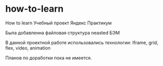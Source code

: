 # how-to-learn
How to learn
Учебный проект Яндекс Практикум

Была добавленна файловая структура neasted БЭМ

В данной проектной работе использовались технологии: Iframe, grid, flex, video, animation

Планов по доработки пока не имеется.
